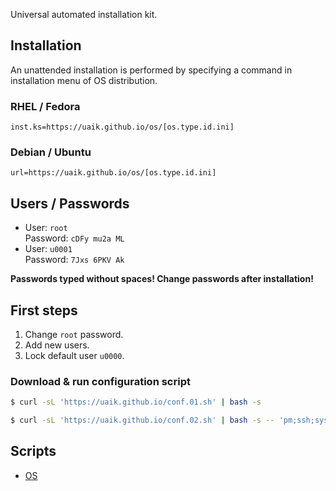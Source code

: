 Universal automated installation kit.

## Installation

An unattended installation is performed by specifying a command in installation menu of OS distribution.

### RHEL / Fedora

```
inst.ks=https://uaik.github.io/os/[os.type.id.ini]
```

### Debian / Ubuntu

```
url=https://uaik.github.io/os/[os.type.id.ini]
```

## Users / Passwords

- User: `root`  
  Password: `cDFy mu2a ML`
- User: `u0001`  
  Password: `7Jxs 6PKV Ak`

**Passwords typed without spaces! Change passwords after installation!**

## First steps

1. Change `root` password.
2. Add new users.
3. Lock default user `u0000`.

### Download & run configuration script

```sh
$ curl -sL 'https://uaik.github.io/conf.01.sh' | bash -s
```

```sh
$ curl -sL 'https://uaik.github.io/conf.02.sh' | bash -s -- 'pm;ssh;sysctl;vim;systemd'
```

## Scripts

- [OS](https://github.com/uaik/uaik.github.io/tree/main/docs/os)
